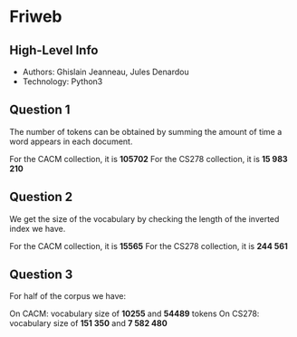 # Friweb

## High-Level Info
* Authors: Ghislain Jeanneau, Jules Denardou
* Technology: Python3

## Question 1

The number of tokens can be obtained by summing the amount of time a word appears in each document.

For the CACM collection, it is **105702**
For the CS278 collection, it is **15 983 210**

## Question 2

We get the size of the vocabulary by checking the length of the inverted index we have.

For the CACM collection, it is **15565**
For the CS278 collection, it is **244 561**

## Question 3

For half of the corpus we have:

On CACM: vocabulary size of **10255** and **54489** tokens
On CS278: vocabulary size of **151 350** and **7 582 480**